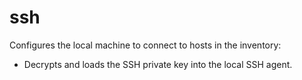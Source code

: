 # ssh

Configures the local machine to connect to hosts in the inventory:

- Decrypts and loads the SSH private key into the local SSH agent.

